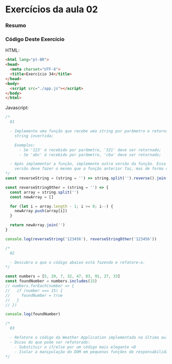 <!--
Antes de publicar a issue, lembre-se de clicar na aba "Preview", para visualizar se a formatação está correta =)
-->

<!-- Escreva/insira as imagens após essa linha -->

# Exercícios da aula 02

### Resumo

### Código Deste Exercício

HTML:

```html
<html lang="pt-BR">
<head>
  <meta charset="UTF-8">
  <title>Exercício 34</title>
</head>
<body>
  <script src="./app.js"></script>
</body>
</html>
```

Javascript:

```javascript
/*
  01

  - Implemente uma função que recebe uma string por parâmetro e retorna a 
    string invertida;

    Exemplos: 
      - Se '123' é recebido por parâmetro, '321' deve ser retornado;
      - Se 'abc' é recebido por parâmetro, 'cba' deve ser retornado;

  - Após implementar a função, implemente outra versão da função. Essa 2ª 
    versão deve fazer o mesmo que a função anterior faz, mas de forma diferente.
*/
const reverseString = (string = '') => string.split('').reverse().join('')

const reverseStringOther = (string = '') => {
  const array = string.split('')
  const newArray = []

  for (let i = array.length - 1; i >= 0; i--) {
    newArray.push(array[i])
  }

  return newArray.join('')
}

console.log(reverseString('123456'), reverseStringOther('123456'))

/*
  02

  - Descubra o que o código abaixo está fazendo e refatore-o.
*/

const numbers = [5, 20, 7, 32, 47, 83, 91, 27, 33]
const foundNumber = numbers.includes(15)
// numbers.forEach(number => {
//   if (number === 15) {
//     foundNumber = true
//   }
// })

console.log(foundNumber)

/*
  03

  - Refatore o código da Weather Application implementado na última aula;
  - Dicas do que pode ser refatorado:
    - Substituir o if/else por um código mais elegante =D
    - Isolar a manipulação do DOM em pequenas funções de responsabilidade única.
*/
```
